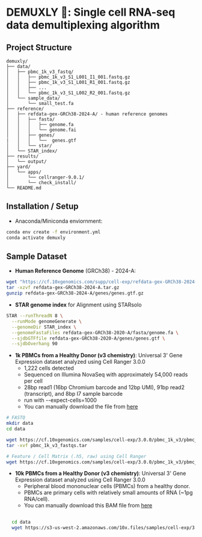 # DEMUXLY 🧶: Single cell RNA-seq data demultiplexing algorithm



## Project Structure
```
demuxly/
├── data/
│   ├── pbmc_1k_v3_fastq/
│   │   ├── pbmc_1k_v3_S1_L001_I1_001.fastq.gz
│   │   ├── pbmc_1k_v3_S1_L001_R1_001.fastq.gz
│   │   ├── ...
│   │   └── pbmc_1k_v3_S1_L002_R2_001.fastq.gz
│   └── sample_data/
│       └── small_test.fa
├── reference/
│   ├── refdata-gex-GRCh38-2024-A/ - human reference genomes
│   │   ├── fasta/
│   │   │   ├── genome.fa
│   │   │   └── genome.fai
│   │   ├── genes/
|   │   │   └──  genes.gtf
│   │   └── star/
│   └── STAR_index/
├── results/
│   └── output/
├── yard/
│   └── apps/
│       └── cellranger-9.0.1/
│       └── check_install/
└── README.md
```
## Installation / Setup
* Anaconda/Miniconda enviornment:
```bash
conda env create -f environment.yml
conda activate demuxly
```
## Sample Dataset
* **Human Reference Genome** (GRCh38) - 2024-A:  
```bash
wget "https://cf.10xgenomics.com/supp/cell-exp/refdata-gex-GRCh38-2024-A.tar.gz"
tar -xzvf refdata-gex-GRCh38-2024-A.tar.gz
gunzip refdata-gex-GRCh38-2024-A/genes/genes.gtf.gz
```
* **STAR genome index** for Alignment using STARsolo
```bash
STAR --runThreadN 8 \
  --runMode genomeGenerate \
  --genomeDir STAR_index \
  --genomeFastaFiles refdata-gex-GRCh38-2020-A/fasta/genome.fa \
  --sjdbGTFfile refdata-gex-GRCh38-2020-A/genes/genes.gtf \
  --sjdbOverhang 90
```  
* **1k PBMCs from a Healthy Donor (v3 chemistry)**: Universal 3' Gene Expression dataset analyzed using Cell Ranger 3.0.0
  * 1,222 cells detected
  * Sequenced on Illumina NovaSeq with approximately 54,000 reads per cell
  * 28bp read1 (16bp Chromium barcode and 12bp UMI), 91bp read2 (transcript), and 8bp I7 sample barcode
  * run with --expect-cells=1000 
  * You can manually download the file from [here](https://www.10xgenomics.com/datasets/1-k-pbm-cs-from-a-healthy-donor-v-3-chemistry-3-standard-3-0-0)
```bash
# FASTQ
mkdir data
cd data

wget https://cf.10xgenomics.com/samples/cell-exp/3.0.0/pbmc_1k_v3/pbmc_1k_v3_fastqs.tar
tar -xvf pbmc_1k_v3_fastqs.tar

# Feature / Cell Matrix (.h5, raw) using Cell Ranger
wget https://cf.10xgenomics.com/samples/cell-exp/3.0.0/pbmc_1k_v3/pbmc_1k_v3_raw_feature_bc_matrix.h5
```
* **10k PBMCs from a Healthy Donor (v3 chemistry)**: Universal 3' Gene Expression dataset analyzed using Cell Ranger 3.0.0
  * Peripheral blood mononuclear cells (PBMCs) from a healthy donor.
  * PBMCs are primary cells with relatively small amounts of RNA (~1pg RNA/cell). 
  * You can manually download this BAM file from [here](https://www.10xgenomics.com/datasets/10-k-pbm-cs-from-a-healthy-donor-v-3-chemistry-3-standard-3-0-0)  
```bash
  
  cd data
  wget https://s3-us-west-2.amazonaws.com/10x.files/samples/cell-exp/3.0.0/pbmc_10k_v3/pbmc_10k_v3_possorted_genome_bam.bam
  ```
  
